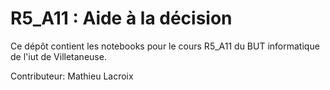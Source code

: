 # R5_A11 : Aide à la décision

Ce dépôt contient les notebooks pour le cours R5_A11 du BUT informatique de l'iut de Villetaneuse.

Contributeur: Mathieu Lacroix
